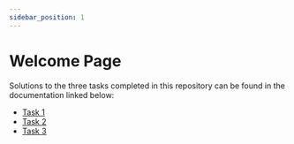 ```yaml
---
sidebar_position: 1
---
```


# Welcome Page

Solutions to the three tasks completed in this repository can be found in the documentation linked below:

* [Task 1](task1.md)
* [Task 2](../api)
* [Task 3](./task3.md)